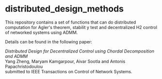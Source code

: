 # distributed_design_methods
This repository contains a set of functions that can do distributed computation for Agler's theorem, stabilit
y test and decentralized H2 control of networked systems using ADMM.

Details can be found in the following paper:

*Distributed Design for Decentralized Control using Chordal Decomposition and ADMM*  
Yang Zheng, Maryam Kamgarpour, Aivar Sootla and Antonis Papachristodoulou  
submitted to IEEE Transactions on Control of Network Systems.
